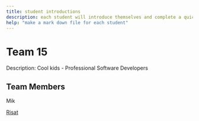 ```yaml
---
title: student introductions
description: each student will introduce themselves and complete a quick bio
help: "make a mark down file for each student"
---
```


# Team 15
Description: Cool kids - Professional Software Developers

## Team Members
Mik

[Risat](/risat.md)